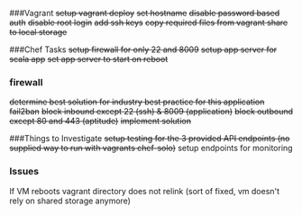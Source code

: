 ###Vagrant
~~setup vagrant deploy~~
~~set hostname~~
~~disable password based auth~~
~~disable root login~~
~~add ssh keys~~
~~copy required files from vagrant share to local storage~~

###Chef Tasks
~~setup firewall for only 22 and 8009~~
~~setup app server for scala app~~
~~set app server to start on reboot~~

### firewall
~~determine best solution for industry best practice for this application~~
~~fail2ban~~
~~block inbound except 22 (ssh) & 8009 (application)~~
~~block outbound except 80 and 443 (aptitude)~~
~~implement solution~~

###Things to Investigate
~~setup testing for the 3 provided API endpoints (no supplied way to run with vagrants chef-solo)~~
setup endpoints for monitoring

### Issues
If VM reboots vagrant directory does not relink
(sort of fixed, vm doesn't rely on shared storage anymore)
